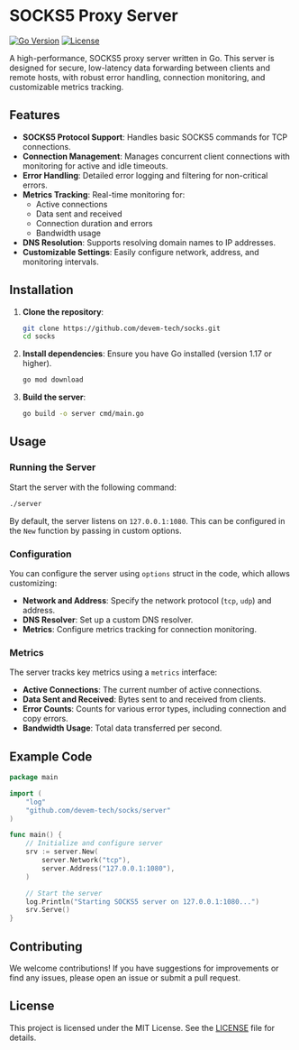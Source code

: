 # SOCKS5 Proxy Server

[![Go Version](https://img.shields.io/github/go-mod/go-version/devem-tech/socks)](https://golang.org/doc/go1.17)
[![License](https://img.shields.io/github/license/devem-tech/socks)](LICENSE)

A high-performance, SOCKS5 proxy server written in Go. This server is designed for secure, low-latency data forwarding between clients and remote hosts, with robust error handling, connection monitoring, and customizable metrics tracking.

## Features

- **SOCKS5 Protocol Support**: Handles basic SOCKS5 commands for TCP connections.
- **Connection Management**: Manages concurrent client connections with monitoring for active and idle timeouts.
- **Error Handling**: Detailed error logging and filtering for non-critical errors.
- **Metrics Tracking**: Real-time monitoring for:
  - Active connections
  - Data sent and received
  - Connection duration and errors
  - Bandwidth usage
- **DNS Resolution**: Supports resolving domain names to IP addresses.
- **Customizable Settings**: Easily configure network, address, and monitoring intervals.

## Installation

1. **Clone the repository**:
    ```bash
    git clone https://github.com/devem-tech/socks.git
    cd socks
    ```

2. **Install dependencies**:
    Ensure you have Go installed (version 1.17 or higher).
    ```bash
    go mod download
    ```

3. **Build the server**:
    ```bash
    go build -o server cmd/main.go
    ```

## Usage

### Running the Server

Start the server with the following command:

```bash
./server
```

By default, the server listens on `127.0.0.1:1080`. This can be configured in the `New` function by passing in custom options.

### Configuration

You can configure the server using `options` struct in the code, which allows customizing:
- **Network and Address**: Specify the network protocol (`tcp`, `udp`) and address.
- **DNS Resolver**: Set up a custom DNS resolver.
- **Metrics**: Configure metrics tracking for connection monitoring.

### Metrics

The server tracks key metrics using a `metrics` interface:
- **Active Connections**: The current number of active connections.
- **Data Sent and Received**: Bytes sent to and received from clients.
- **Error Counts**: Counts for various error types, including connection and copy errors.
- **Bandwidth Usage**: Total data transferred per second.

## Example Code

```go
package main

import (
	"log"
	"github.com/devem-tech/socks/server"
)

func main() {
	// Initialize and configure server
	srv := server.New(
		server.Network("tcp"),
		server.Address("127.0.0.1:1080"),
	)

	// Start the server
	log.Println("Starting SOCKS5 server on 127.0.0.1:1080...")
	srv.Serve()
}
```

## Contributing

We welcome contributions! If you have suggestions for improvements or find any issues, please open an issue or submit a pull request.

## License

This project is licensed under the MIT License. See the [LICENSE](LICENSE) file for details.
